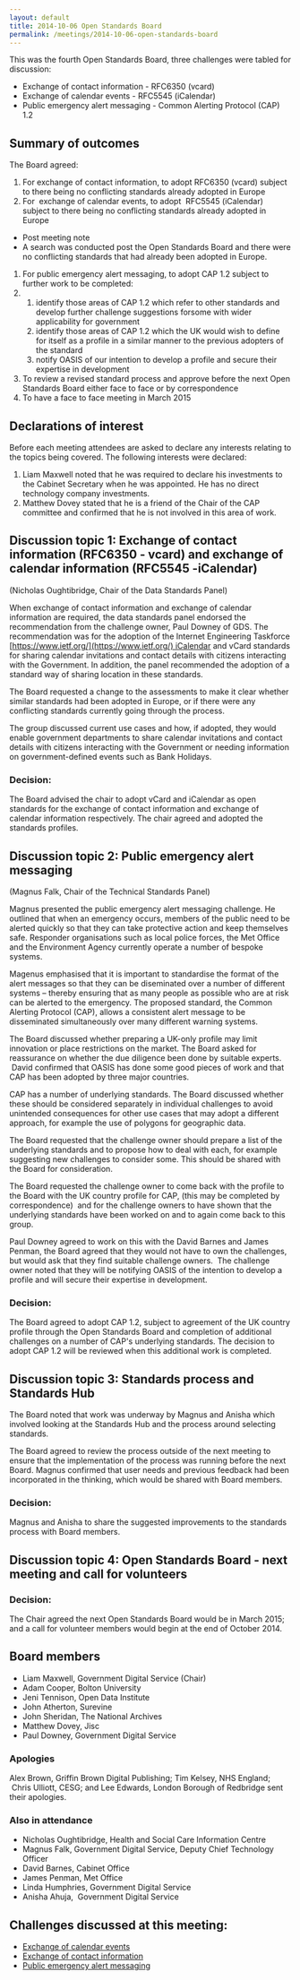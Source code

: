 ```yaml
---
layout: default
title: 2014-10-06 Open Standards Board
permalink: /meetings/2014-10-06-open-standards-board
---
```


This was the fourth Open Standards Board, three challenges were tabled for discussion:

*   Exchange of contact information - RFC6350 (vcard)
*   Exchange of calendar events - RFC5545 (iCalendar)
*   Public emergency alert messaging - Common Alerting Protocol (CAP) 1.2

## Summary of outcomes

The Board agreed:

1. For exchange of contact information, to adopt RFC6350 (vcard) subject to there being no conflicting standards already adopted in Europe
1. For  exchange of calendar events, to adopt  RFC5545 (iCalendar) subject to there being no conflicting standards already adopted in Europe
 * Post meeting note
 * A search was conducted post the Open Standards Board and there were no conflicting standards that had already been adopted in Europe.  
1.  For public emergency alert messaging, to adopt CAP 1.2 subject to further work to be completed:
1.  1.  identify those areas of CAP 1.2 which refer to other standards and develop further challenge suggestions forsome with wider applicability for government
    2.  identify those areas of CAP 1.2 which the UK would wish to define for itself as a profile in a similar manner to the previous adopters of the standard
    3.  notify OASIS of our intention to develop a profile and secure their expertise in development
1.  To review a revised standard process and approve before the next Open Standards Board either face to face or by correspondence
2.  To have a face to face meeting in March 2015

## Declarations of interest

Before each meeting attendees are asked to declare any interests relating to the topics being covered. The following interests were declared:

1.  Liam Maxwell noted that he was required to declare his investments to the Cabinet Secretary when he was appointed. He has no direct technology company investments.
2.  Matthew Dovey stated that he is a friend of the Chair of the CAP committee and confirmed that he is not involved in this area of work.

## Discussion topic 1: Exchange of contact information (RFC6350 - vcard) and exchange of calendar information (RFC5545 -iCalendar)

(Nicholas Oughtibridge, Chair of the Data Standards Panel)

When exchange of contact information and exchange of calendar information are required, the data standards panel endorsed the recommendation from the challenge owner, Paul Downey of GDS. The recommendation was for the adoption of the Internet Engineering Taskforce [https://www.ietf.org/](https://www.ietf.org/) iCalendar and vCard standards for sharing calendar invitations and contact details with citizens interacting with the Government. In addition, the panel recommended the adoption of a standard way of sharing location in these standards.

The Board requested a change to the assessments to make it clear whether similar standards had been adopted in Europe, or if there were any conflicting standards currently going through the process.

The group discussed current use cases and how, if adopted, they would enable government departments to share calendar invitations and contact details with citizens interacting with the Government or needing information on government-defined events such as Bank Holidays.

### Decision:
The Board advised the chair to adopt vCard and iCalendar as open standards for the exchange of contact information and exchange of calendar information respectively. The chair agreed and adopted the standards profiles.

## Discussion topic 2: Public emergency alert messaging

(Magnus Falk, Chair of the Technical Standards Panel)

Magnus presented the public emergency alert messaging challenge. He outlined that when an emergency occurs, members of the public need to be alerted quickly so that they can take protective action and keep themselves safe. Responder organisations such as local police forces, the Met Office and the Environment Agency currently operate a number of bespoke systems.

Magenus emphasised that it is important to standardise the format of the alert messages so that they can be diseminated over a number of different systems – thereby ensuring that as many people as possible who are at risk can be alerted to the emergency. The proposed standard, the Common Alerting Protocol (CAP), allows a consistent alert message to be disseminated simultaneously over many different warning systems.

The Board discussed whether preparing a UK-only profile may limit innovation or place restrictions on the market. The Board asked for reassurance on whether the due diligence been done by suitable experts.  David confirmed that OASIS has done some good pieces of work and that CAP has been adopted by three major countries.

CAP has a number of underlying standards. The Board discussed whether these should be considered separately in individual challenges to avoid unintended consequences for other use cases that may adopt a different approach, for example the use of polygons for geographic data.

The Board requested that the challenge owner should prepare a list of the underlying standards and to propose how to deal with each, for example suggesting new challenges to consider some. This should be shared with the Board for consideration.

The Board requested the challenge owner to come back with the profile to the Board with the UK country profile for CAP, (this may be completed by correspondence)  and for the challenge owners to have shown that the underlying standards have been worked on and to again come back to this group.

Paul Downey agreed to work on this with the David Barnes and James Penman, the Board agreed that they would not have to own the challenges, but would ask that they find suitable challenge owners.  The challenge owner noted that they will be notifying OASIS of the intention to develop a profile and will secure their expertise in development.

### Decision:
The Board agreed to adopt CAP 1.2, subject to agreement of the UK country profile through the Open Standards Board and completion of additional challenges on a number of CAP's underlying standards. The decision to adopt CAP 1.2 will be reviewed when this additional work is completed.

## Discussion topic 3: Standards process and Standards Hub

The Board noted that work was underway by Magnus and Anisha which involved looking at the Standards Hub and the process around selecting standards.

The Board agreed to review the process outside of the next meeting to ensure that the implementation of the process was running before the next Board. Magnus confirmed that user needs and previous feedback had been incorporated in the thinking, which would be shared with Board members.

### Decision:

Magnus and Anisha to share the suggested improvements to the standards process with Board members.

## Discussion topic 4: Open Standards Board - next meeting and call for volunteers

### Decision:
The Chair agreed the next Open Standards Board would be in March 2015; and a call for volunteer members would begin at the end of October 2014.

## Board members

* Liam Maxwell, Government Digital Service (Chair)
* Adam Cooper, Bolton University
* Jeni Tennison, Open Data Institute
* John Atherton, Surevine
* John Sheridan, The National Archives
* Matthew Dovey, Jisc
* Paul Downey, Government Digital Service

### Apologies

Alex Brown, Griffin Brown Digital Publishing; Tim Kelsey, NHS England;  Chris Ulliott, CESG; and Lee Edwards, London Borough of Redbridge sent their apologies.

### Also in attendance

* Nicholas Oughtibridge, Health and Social Care Information Centre
* Magnus Falk, Government Digital Service, Deputy Chief Technology Officer
* David Barnes, Cabinet Office
* James Penman, Met Office
* Linda Humphries, Government Digital Service
* Anisha Ahuja,  Government Digital Service

## Challenges discussed at this meeting:

* [Exchange of calendar events](https://standards.data.gov.uk/challenge/exchange-calendar-events)
* [Exchange of contact information](https://standards.data.gov.uk/challenge/exchange-contact-information)
* [Public emergency alert messaging](https://standards.data.gov.uk/challenge/public-emergency-alert-messaging)
